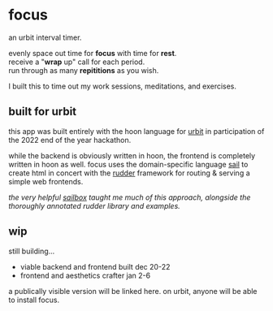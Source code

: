 # focus
an urbit interval timer. 

evenly space out time for **focus** with time for **rest**.  
receive a "**wrap** up" call for each period.  
run through as many **repititions** as you wish.

I built this to time out my work sessions, meditations, and exercises.

## built for urbit
this app was built entirely with the hoon language for [urbit](https://urbit.org/) in participation of the 2022 end of the year hackathon.

while the backend is obviously written in hoon, the frontend is completely written in hoon as well. focus uses the domain-specific language [sail](https://developers.urbit.org/guides/additional/sail) to create html in concert with the [rudder](https://github.com/Fang-/suite/blob/master/lib/rudder.hoon) framework for routing & serving a simple web frontends.

*the very helpful [sailbox](https://developers.urbit.org/guides/additional/sail) taught me much of this approach, alongside the thoroughly annotated rudder library and examples.*

## wip
still building...
 - viable backend and frontend built dec 20-22
 - frontend and aesthetics crafter jan 2-6
 
 a publically visible version will be linked here.
 on urbit, anyone will be able to install focus.
